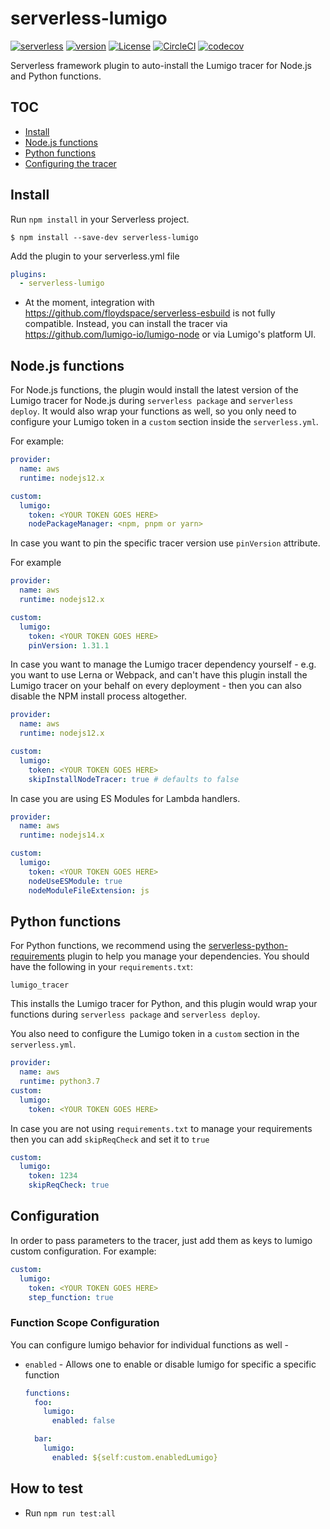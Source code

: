 # serverless-lumigo

[![serverless](http://public.serverless.com/badges/v3.svg)](http://www.serverless.com)
[![version](https://badge.fury.io/js/serverless-lumigo.svg)](https://www.npmjs.com/package/serverless-lumigo)
[![License](https://img.shields.io/badge/License-Apache%202.0-blue.svg)](LICENSE)
[![CircleCI](https://circleci.com/gh/lumigo-io/serverless-lumigo-plugin/tree/master.svg?style=svg&circle-token=a136efcbcc581c23e081c4fa171a2d05c6fb8ab3)](https://circleci.com/gh/lumigo-io/serverless-lumigo-plugin/tree/master)
[![codecov](https://codecov.io/gh/lumigo-io/serverless-lumigo-plugin/branch/master/graph/badge.svg?token=8mXE2G04ZO)](https://codecov.io/gh/lumigo-io/serverless-lumigo-plugin)

Serverless framework plugin to auto-install the Lumigo tracer for Node.js and Python functions.

## TOC

- [Install](#install)
- [Node.js functions](#nodejs-functions)
- [Python functions](#python-functions)
- [Configuring the tracer](#configuration)

## Install

Run `npm install` in your Serverless project.

`$ npm install --save-dev serverless-lumigo`

Add the plugin to your serverless.yml file

```yml
plugins:
  - serverless-lumigo
```

* At the moment, integration with https://github.com/floydspace/serverless-esbuild is not fully compatible. Instead, you can install the tracer via https://github.com/lumigo-io/lumigo-node or via Lumigo's platform UI.

## Node.js functions

For Node.js functions, the plugin would install the latest version of the Lumigo tracer for Node.js during `serverless package` and `serverless deploy`. It would also wrap your functions as well, so you only need to configure your Lumigo token in a `custom` section inside the `serverless.yml`.

For example:

```yml
provider:
  name: aws
  runtime: nodejs12.x

custom:
  lumigo:
    token: <YOUR TOKEN GOES HERE>
    nodePackageManager: <npm, pnpm or yarn>
```

In case you want to pin the specific tracer version use `pinVersion` attribute.

For example

```yml
provider:
  name: aws
  runtime: nodejs12.x

custom:
  lumigo:
    token: <YOUR TOKEN GOES HERE>
    pinVersion: 1.31.1
```

In case you want to manage the Lumigo tracer dependency yourself - e.g. you want to use Lerna or Webpack, and can't have this plugin install the Lumigo tracer on your behalf on every deployment - then you can also disable the NPM install process altogether.

```yml
provider:
  name: aws
  runtime: nodejs12.x

custom:
  lumigo:
    token: <YOUR TOKEN GOES HERE>
    skipInstallNodeTracer: true # defaults to false
```

In case you are using ES Modules for Lambda handlers.

```yml
provider:
  name: aws
  runtime: nodejs14.x

custom:
  lumigo:
    token: <YOUR TOKEN GOES HERE>
    nodeUseESModule: true
    nodeModuleFileExtension: js
```

## Python functions

For Python functions, we recommend using the [serverless-python-requirements](https://www.npmjs.com/package/serverless-python-requirements) plugin to help you manage your dependencies. You should have the following in your `requirements.txt`:

```
lumigo_tracer
```

This installs the Lumigo tracer for Python, and this plugin would wrap your functions during `serverless package` and `serverless deploy`.

You also need to configure the Lumigo token in a `custom` section in the `serverless.yml`.

```yml
provider:
  name: aws
  runtime: python3.7
custom:
  lumigo:
    token: <YOUR TOKEN GOES HERE>
```

In case you are not using `requirements.txt` to manage your requirements then you can add `skipReqCheck` and set it to `true`
```yaml
custom:
  lumigo:
    token: 1234
    skipReqCheck: true
```

## Configuration

In order to pass parameters to the tracer, just add them as keys to lumigo custom configuration. For example:
```yml
custom:
  lumigo:
    token: <YOUR TOKEN GOES HERE>
    step_function: true
```

### Function Scope Configuration

You can configure lumigo behavior for individual functions as well - 
- `enabled` - Allows one to enable or disable lumigo for specific a specific function
  ```yml
  functions:
    foo:
      lumigo:
        enabled: false
  
    bar:
      lumigo:
        enabled: ${self:custom.enabledLumigo}
  ```

## How to test
* Run `npm run test:all`


